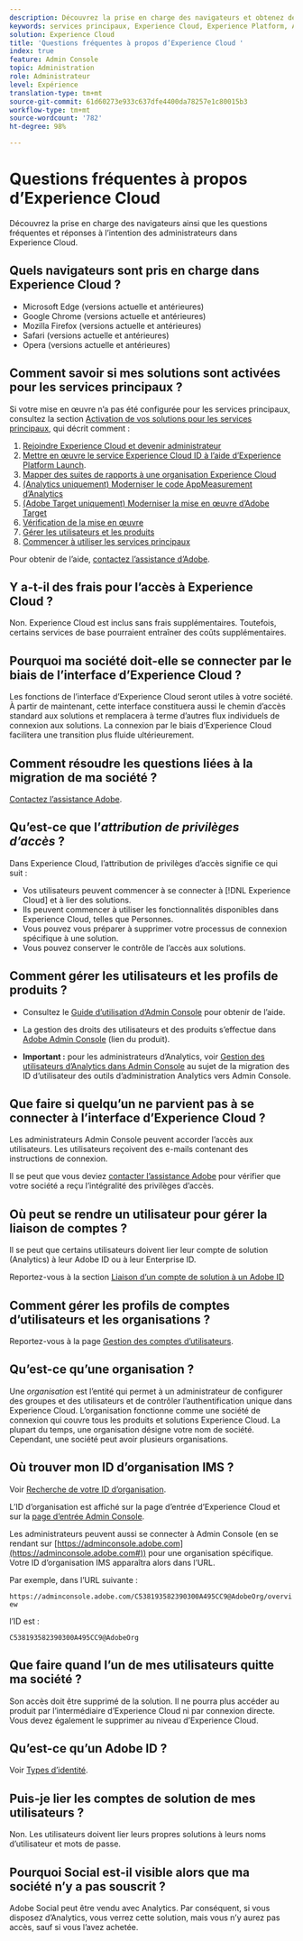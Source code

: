 ```yaml
---
description: Découvrez la prise en charge des navigateurs et obtenez des réponses aux questions fréquentes à l’intention des administrateurs dans Adobe Experience Cloud.
keywords: services principaux, Experience Cloud, Experience Platform, Analytics, Cible, gestion des utilisateurs.
solution: Experience Cloud
title: 'Questions fréquentes à propos d’Experience Cloud '
index: true
feature: Admin Console
topic: Administration
role: Administrateur
level: Expérience
translation-type: tm+mt
source-git-commit: 61d60273e933c637dfe4400da78257e1c80015b3
workflow-type: tm+mt
source-wordcount: '782'
ht-degree: 98%

---
```



# Questions fréquentes à propos d’Experience Cloud

Découvrez la prise en charge des navigateurs ainsi que les questions fréquentes et réponses à l’intention des administrateurs dans Experience Cloud.

## Quels navigateurs sont pris en charge dans Experience Cloud ?

* Microsoft Edge (versions actuelle et antérieures)
* Google Chrome (versions actuelle et antérieures)
* Mozilla Firefox (versions actuelle et antérieures)
* Safari (versions actuelle et antérieures)
* Opera (versions actuelle et antérieures)

## Comment savoir si mes solutions sont activées pour les services principaux ?

Si votre mise en œuvre n’a pas été configurée pour les services principaux, consultez la section [Activation de vos solutions pour les services principaux](../core-services/core-services.md#concept_07ED1D5C64234E77976E6D572E78FB9C), qui décrit comment :

1. [Rejoindre Experience Cloud et devenir administrateur](../core-services/core-services.md#section_2423F0BD3DF642658103310EE5EA6154)
1. [Mettre en œuvre le service Experience Cloud ID à l’aide d’Experience Platform Launch](https://docs.adobe.com/content/help/fr-FR/launch/using/intro/get-started/quick-start.html).
1. [Mapper des suites de rapports à une organisation Experience Cloud](../core-services/core-services.md#concept_apg_zq2_rw)
1. [(Analytics uniquement) Moderniser le code AppMeasurement d’Analytics](../core-services/core-services.md#section_1798D9D0F05C47E29816AC4EEB9A0913)
1. [(Adobe Target uniquement) Moderniser la mise en œuvre d’Adobe Target](../core-services/core-services.md#section_C2F4493C7A36406DAE2266B429A4BD24)
1. [Vérification de la mise en œuvre](../core-services/core-services.md#section_E641782A0F4F44AF8C9C91216BE330D5)
1. [Gérer les utilisateurs et les produits](../core-services/core-services.md#section_B6E95F4E0E12483CB9DA99CBC0C5A4AF)
1. [Commencer à utiliser les services principaux](../core-services/core-services.md#section_960C06093623462E8EA247B3E97274A1)

Pour obtenir de l’aide, [contactez l’assistance d’Adobe](https://helpx.adobe.com/fr/marketing-cloud/contact-support.html).

## Y a-t-il des frais pour l’accès à Experience Cloud ?

Non. Experience Cloud est inclus sans frais supplémentaires. Toutefois, certains services de base pourraient entraîner des coûts supplémentaires.

## Pourquoi ma société doit-elle se connecter par le biais de l’interface d’Experience Cloud ?

Les fonctions de l’interface d’Experience Cloud seront utiles à votre société. À partir de maintenant, cette interface constituera aussi le chemin d’accès standard aux solutions et remplacera à terme d’autres flux individuels de connexion aux solutions. La connexion par le biais d’Experience Cloud facilitera une transition plus fluide ultérieurement.

## Comment résoudre les questions liées à la migration de ma société ?

[Contactez l’assistance Adobe](https://helpx.adobe.com/marketing-cloud/contact-support.html).

## Qu’est-ce que l’_attribution de privilèges d’accès_ ?

Dans Experience Cloud, l’attribution de privilèges d’accès signifie ce qui suit :

* Vos utilisateurs peuvent commencer à se connecter à [!DNL Experience Cloud] et à lier des solutions.
* Ils peuvent commencer à utiliser les fonctionnalités disponibles dans Experience Cloud, telles que Personnes.
* Vous pouvez vous préparer à supprimer votre processus de connexion spécifique à une solution.
* Vous pouvez conserver le contrôle de l’accès aux solutions.

## Comment gérer les utilisateurs et les profils de produits ?

* Consultez le [Guide d’utilisation d’Admin Console](https://helpx.adobe.com/fr/enterprise/administering/user-guide.html) pour obtenir de l’aide.

* La gestion des droits des utilisateurs et des produits s’effectue dans [Adobe Admin Console](https://adminconsole.adobe.com/enterprise) (lien du produit).

* **Important :** pour les administrateurs d’Analytics, voir [Gestion des utilisateurs d’Analytics dans Admin Console](https://docs.adobe.com/content/help/fr-FR/analytics/admin/user-product-management/user-management/migrate-users/c-migration-tool.html) au sujet de la migration des ID d’utilisateur des outils d’administration Analytics vers Admin Console.

## Que faire si quelqu’un ne parvient pas à se connecter à l’interface d’Experience Cloud ?

Les administrateurs Admin Console peuvent accorder l’accès aux utilisateurs. Les utilisateurs reçoivent des e-mails contenant des instructions de connexion.

Il se peut que vous deviez [contacter l’assistance Adobe](https://helpx.adobe.com/marketing-cloud/contact-support.html) pour vérifier que votre société a reçu l’intégralité des privilèges d’accès.

## Où peut se rendre un utilisateur pour gérer la liaison de comptes ?

Il se peut que certains utilisateurs doivent lier leur compte de solution (Analytics) à leur Adobe ID ou à leur Enterprise ID.

Reportez-vous à la section [Liaison d’un compte de solution à un Adobe ID](../admin-getting-started/organizations.md#task_FD389E78640848919E247AC5E95B8369)

## Comment gérer les profils de comptes d’utilisateurs et les organisations ?

Reportez-vous à la page [Gestion des comptes d’utilisateurs](../admin-getting-started/organizations.md#topic_C31CB834F109465A82ED57FF0563B3F1).

## Qu’est-ce qu’une organisation ?

Une *organisation* est l’entité qui permet à un administrateur de configurer des groupes et des utilisateurs et de contrôler l’authentification unique dans Experience Cloud. L’organisation fonctionne comme une société de connexion qui couvre tous les produits et solutions Experience Cloud. La plupart du temps, une organisation désigne votre nom de société. Cependant, une société peut avoir plusieurs organisations.

## Où trouver mon ID d’organisation IMS ?

Voir [Recherche de votre ID d’organisation](organizations.md).

L’ID d’organisation est affiché sur la page d’entrée d’Experience Cloud et sur la [page d’entrée Admin Console](https://adminconsole.adobe.com).

Les administrateurs peuvent aussi se connecter à Admin Console (en se rendant sur [https://adminconsole.adobe.com](https://adminconsole.adobe.com#)) pour une organisation spécifique. Votre ID d’organisation IMS apparaîtra alors dans l’URL.

Par exemple, dans l’URL suivante :

`https://adminconsole.adobe.com/C538193582390300A495CC9@AdobeOrg/overview`

l’ID est :

`C538193582390300A495CC9@AdobeOrg`

## Que faire quand l’un de mes utilisateurs quitte ma société ?

Son accès doit être supprimé de la solution. Il ne pourra plus accéder au produit par l’intermédiaire d’Experience Cloud ni par connexion directe. Vous devez également le supprimer au niveau d’Experience Cloud.

## Qu’est-ce qu’un Adobe ID ?

Voir [Types d’identité](https://helpx.adobe.com/fr/enterprise/help/identity.html).

## Puis-je lier les comptes de solution de mes utilisateurs ?

Non. Les utilisateurs doivent lier leurs propres solutions à leurs noms d’utilisateur et mots de passe.

## Pourquoi Social est-il visible alors que ma société n’y a pas souscrit ?

Adobe Social peut être vendu avec Analytics. Par conséquent, si vous disposez d’Analytics, vous verrez cette solution, mais vous n’y aurez pas accès, sauf si vous l’avez achetée.
